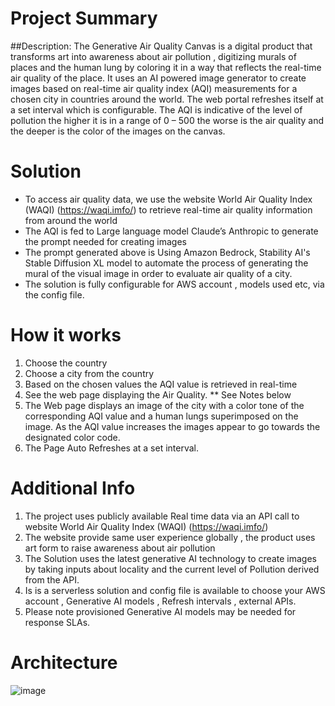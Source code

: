 # Project Summary

##Description:
The Generative Air Quality Canvas is a digital product that transforms art into awareness about air pollution , digitizing murals of places and the human lung by coloring it in a way that reflects the real-time air quality of the place. It uses an AI powered image generator to create images based on real-time air quality index (AQI) measurements for a chosen city in countries around the world. The web portal refreshes itself at a set interval which is configurable. The AQI is indicative of the level of pollution the higher it is in a range of 0 – 500 the worse is the air quality and the deeper is the color of the images on the canvas.


# Solution
* To access air quality data, we use the website World Air Quality Index (WAQI) (https://waqi.imfo/) to retrieve real-time air quality information from around the world
* The AQI is fed to Large language model Claude’s Anthropic to generate the prompt needed for creating images 
* The prompt generated above is Using Amazon Bedrock, Stability AI's Stable Diffusion XL model to automate the process of generating the mural of the visual image in order to evaluate air quality of a city.
* The solution is fully configurable for AWS account , models used etc, via the config file.


# How it works
1. Choose the country
2. Choose a city from the country
3. Based on the chosen values the AQI value is retrieved in real-time
4. See the web page displaying the Air Quality. ** See Notes below
5. The Web page displays an image of the city with a color tone of the corresponding AQI value and a human lungs superimposed on the image. As the AQI value increases the images appear to go towards the designated color code. 
6. The Page Auto Refreshes at a set interval.


# Additional Info

1. The project uses publicly available Real time data via an API call to website World Air Quality Index (WAQI) (https://waqi.imfo/)
2. The website  provide same user experience globally , the product uses art form to raise awareness about air pollution 
3. The Solution uses the latest generative AI technology to create images by taking inputs about locality and the current level of Pollution derived from the API.
4. Is is a serverless solution and config file is available to choose your AWS account , Generative AI models , Refresh intervals , external APIs.
5. Please note provisioned Generative AI models may be needed for response SLAs.


# Architecture

![image](https://github.com/nezach77/genaircanvas/assets/11321882/bdd2b3ed-bb3c-475b-b330-3d38ee35f195)
